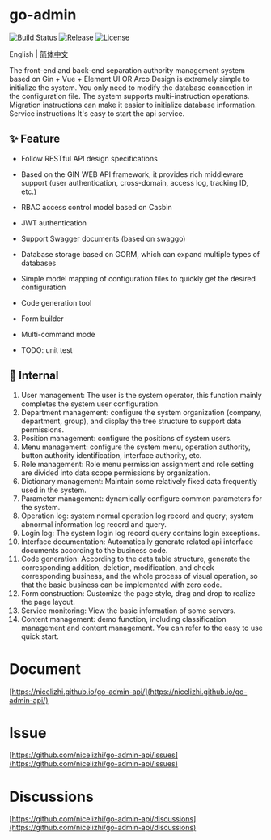 
# go-admin
[![Build Status](https://github.com/nicelizhi/go-admin-api/workflows/Build/badge.svg)](https://github.com/nicelizhi/go-admin-api)
[![Release](https://img.shields.io/github/release/nicelizhi/go-admin-api.svg?style=flat-square)](https://github.com/nicelizhi/go-admin-api/releases)
[![License](https://img.shields.io/github/license/mashape/apistatus.svg)](https://github.com/nicelizhi/go-admin-api)

English | [简体中文](https://github.com/nicelizhi/go-admin-api/blob/master/README.Zh-cn.md)

The front-end and back-end separation authority management system based on Gin + Vue + Element UI OR Arco Design is extremely simple to initialize the system. You only need to modify the database connection in the configuration file. The system supports multi-instruction operations. Migration instructions can make it easier to initialize database information. Service instructions It's easy to start the api service.

## ✨ Feature

- Follow RESTful API design specifications

- Based on the GIN WEB API framework, it provides rich middleware support (user authentication, cross-domain, access log, tracking ID, etc.)

- RBAC access control model based on Casbin

- JWT authentication

- Support Swagger documents (based on swaggo)

- Database storage based on GORM, which can expand multiple types of databases

- Simple model mapping of configuration files to quickly get the desired configuration

- Code generation tool

- Form builder

- Multi-command mode

- TODO: unit test


## 🎁 Internal

1. User management: The user is the system operator, this function mainly completes the system user configuration.
2. Department management: configure the system organization (company, department, group), and display the tree structure to support data permissions.
3. Position management: configure the positions of system users.
4. Menu management: configure the system menu, operation authority, button authority identification, interface authority, etc.
5. Role management: Role menu permission assignment and role setting are divided into data scope permissions by organization.
6. Dictionary management: Maintain some relatively fixed data frequently used in the system.
7. Parameter management: dynamically configure common parameters for the system.
8. Operation log: system normal operation log record and query; system abnormal information log record and query.
9. Login log: The system login log record query contains login exceptions.
1. Interface documentation: Automatically generate related api interface documents according to the business code.
1. Code generation: According to the data table structure, generate the corresponding addition, deletion, modification, and check corresponding business, and the whole process of visual operation, so that the basic business can be implemented with zero code.
1. Form construction: Customize the page style, drag and drop to realize the page layout.
1. Service monitoring: View the basic information of some servers.
1. Content management: demo function, including classification management and content management. You can refer to the easy to use quick start.

# Document
[https://nicelizhi.github.io/go-admin-api/](https://nicelizhi.github.io/go-admin-api/) 

# Issue
[https://github.com/nicelizhi/go-admin-api/issues](https://github.com/nicelizhi/go-admin-api/issues) 

# Discussions
[https://github.com/nicelizhi/go-admin-api/discussions](https://github.com/nicelizhi/go-admin-api/discussions) 